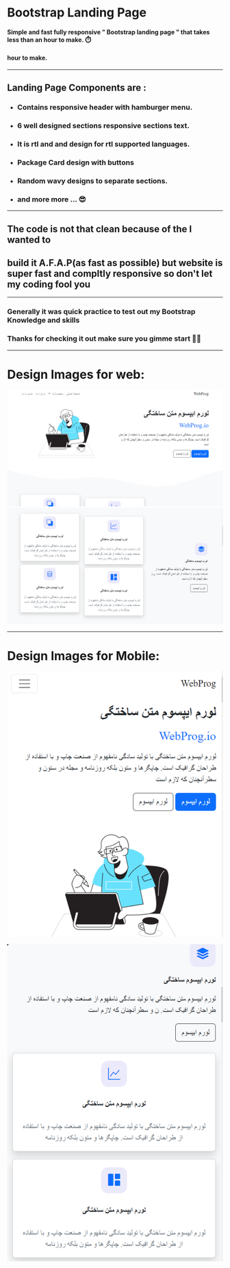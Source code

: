 # **Bootstrap Landing Page**

#### Simple and fast fully responsive " Bootstrap landing page " that takes less than an hour to make. ⏱️

#### hour to make.

---

## Landing Page Components are :

- ### Contains responsive header with hamburger menu.
- ### 6 well designed sections responsive sections text.
- ### It is rtl and and design for rtl supported languages.
- ### Package Card design with buttons
- ### Random wavy designs to separate sections.
- ### and more more **...** 😎

---

## **The code is not that clean because of the I wanted to**

## **build it A.F.A.P(as fast as possible) but website is super fast and compltly responsive so don't let my coding fool you**

---

### Generally it was quick practice to test out my Bootstrap Knowledge and skills

### Thanks for checking it out make sure you gimme start 🥰🍷

---

# Design Images for web:

![First](Design_Image/first.png)
![Second](Design_Image/Second.png)

---

# Design Images for Mobile:

![First Mobile](Design_Image/first-Mobile.png)

![Second Mobile](Design_Image/Second-Mobile.png)

